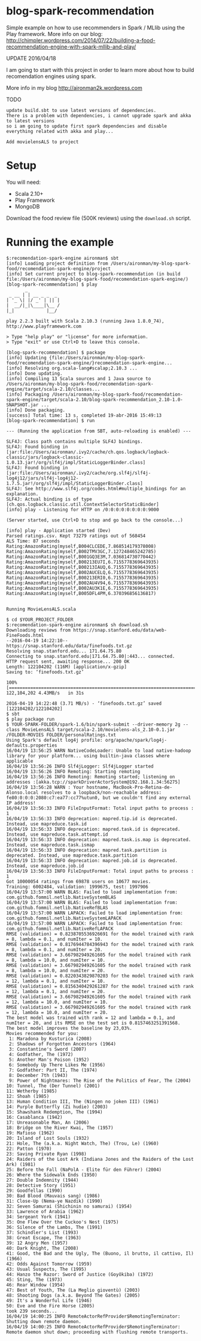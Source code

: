 blog-spark-recommendation
=========================

Simple example on how to use recommenders in Spark / MLlib using the Play framework.
More info on our blog: http://chimpler.wordpress.com/2014/07/22/building-a-food-recommendation-engine-with-spark-mllib-and-play/

UPDATE
2016/04/18

I am going to start with this project in order to learn more about how to build recomendation engines using spark.

More info in my blog http://aironman2k.wordpress.com

TODO

	update build.sbt to use latest versions of dependencies. 
	There is a problem with dependencies, i cannot upgrade spark and akka to latest versions
	so i am going to update first spark dependencies and disable everything related with akka and play...	
	
	Add movielensALS to project 
Setup
=====

You will need:

* Scala 2.10+
* Play Framework
* MongoDB

Download the food review file (500K reviews) using the `download.sh` script.

Running the example
===================

	$:recomendation-spark-engine aironman$ sbt
	[info] Loading project definition from /Users/aironman/my-blog-spark-food/recomendation-spark-engine/project
	[info] Set current project to blog-spark-recommendation (in build file:/Users/aironman/my-blog-spark-food/recomendation-spark-engine/)
	[blog-spark-recommendation] $ play
	       _
	 _ __ | | __ _ _  _
	| '_ \| |/ _' | || |
	|  __/|_|\____|\__ /
	|_|            |__/

	play 2.2.3 built with Scala 2.10.3 (running Java 1.8.0_74), http://www.playframework.com

	> Type "help play" or "license" for more information.
	> Type "exit" or use Ctrl+D to leave this console.

	[blog-spark-recommendation] $ package
	[info] Updating {file:/Users/aironman/my-blog-spark-food/recomendation-spark-engine/}recomendation-spark-engine...
	[info] Resolving org.scala-lang#scalap;2.10.3 ...
	[info] Done updating.
	[info] Compiling 13 Scala sources and 1 Java source to /Users/aironman/my-blog-spark-food/recomendation-spark-engine/target/scala-2.10/classes...
	[info] Packaging /Users/aironman/my-blog-spark-food/recomendation-spark-engine/target/scala-2.10/blog-spark-recommendation_2.10-1.0-SNAPSHOT.jar ...
	[info] Done packaging.
	[success] Total time: 13 s, completed 19-abr-2016 15:49:13
	[blog-spark-recommendation] $ run

	--- (Running the application from SBT, auto-reloading is enabled) ---

	SLF4J: Class path contains multiple SLF4J bindings.
	SLF4J: Found binding in [jar:file:/Users/aironman/.ivy2/cache/ch.qos.logback/logback-classic/jars/logback-classic-1.0.13.jar!/org/slf4j/impl/StaticLoggerBinder.class]
	SLF4J: Found binding in [jar:file:/Users/aironman/.ivy2/cache/org.slf4j/slf4j-log4j12/jars/slf4j-log4j12-1.7.5.jar!/org/slf4j/impl/StaticLoggerBinder.class]
	SLF4J: See http://www.slf4j.org/codes.html#multiple_bindings for an explanation.
	SLF4J: Actual binding is of type [ch.qos.logback.classic.util.ContextSelectorStaticBinder]
	[info] play - Listening for HTTP on /0:0:0:0:0:0:0:0:9000

	(Server started, use Ctrl+D to stop and go back to the console...)

	[info] play - Application started (Dev)
	Parsed ratings.csv. Kept 73279 ratings out of 568454
	ALS Time: 87 seconds
	Rating:AmazonRating(myself,B004CLCEDE,7.868514179378008)
	Rating:AmazonRating(myself,B002TMV3GC,7.127248465242785)
	Rating:AmazonRating(myself,B001GQ3E3M,7.036814730770442)
	Rating:AmazonRating(myself,B00213EU7I,6.7155778369643935)
	Rating:AmazonRating(myself,B00213IAUQ,6.7155778369643935)
	Rating:AmazonRating(myself,B002AUCELQ,6.7155778369643935)
	Rating:AmazonRating(myself,B00213ERI0,6.7155778369643935)
	Rating:AmazonRating(myself,B002AU4V94,6.7155778369643935)
	Rating:AmazonRating(myself,B002AU3K1E,6.7155778369643935)
	Rating:AmazonRating(myself,B005DFL4PM,6.370396856136817)
	

	Running MovieLensALS.scala

    $ cd $YOUR_PROJECT_FOLDER
    $:recomendation-spark-engine aironman$ sh download.sh 
	Downloading reviews from https://snap.stanford.edu/data/web-FineFoods.html
	--2016-04-19 14:22:10--  https://snap.stanford.edu/data/finefoods.txt.gz
	Resolving snap.stanford.edu... 171.64.75.80
	Connecting to snap.stanford.edu|171.64.75.80|:443... connected.
	HTTP request sent, awaiting response... 200 OK
	Length: 122104202 (116M) [application/x-gzip]
	Saving to: ‘finefoods.txt.gz’

	100%[==================================================================================================================================================================>] 122,104,202 4.43MB/s   in 31s    

	2016-04-19 14:22:48 (3.71 MB/s) - ‘finefoods.txt.gz’ saved [122104202/122104202]
    $ sbt
    $ play package run
	$ YOUR-SPARK-FOLDER/spark-1.6/bin/spark-submit --driver-memory 2g --class MovieLensALS target/scala-2.10/movielens-als_2.10-0.1.jar /FOLDER-MOVIES FOLDER/personalRatings.txt
	Using Spark's default log4j profile: org/apache/spark/log4j-defaults.properties
	16/04/19 13:56:25 WARN NativeCodeLoader: Unable to load native-hadoop library for your platform... using builtin-java classes where applicable
	16/04/19 13:56:26 INFO Slf4jLogger: Slf4jLogger started
	16/04/19 13:56:26 INFO Remoting: Starting remoting
	16/04/19 13:56:26 INFO Remoting: Remoting started; listening on addresses :[akka.tcp://sparkDriverActorSystem@192.168.1.34:56275]
	16/04/19 13:56:28 WARN : Your hostname, MacBook-Pro-Retina-de-Alonso.local resolves to a loopback/non-reachable address: fe80:0:0:0:2080:c7:ea77:cc77%utun0, but we couldn't find any external IP address!
	16/04/19 13:56:33 INFO FileInputFormat: Total input paths to process : 1
	16/04/19 13:56:33 INFO deprecation: mapred.tip.id is deprecated. Instead, use mapreduce.task.id
	16/04/19 13:56:33 INFO deprecation: mapred.task.id is deprecated. Instead, use mapreduce.task.attempt.id
	16/04/19 13:56:33 INFO deprecation: mapred.task.is.map is deprecated. Instead, use mapreduce.task.ismap
	16/04/19 13:56:33 INFO deprecation: mapred.task.partition is deprecated. Instead, use mapreduce.task.partition
	16/04/19 13:56:33 INFO deprecation: mapred.job.id is deprecated. Instead, use mapreduce.job.id
	16/04/19 13:56:33 INFO FileInputFormat: Total input paths to process : 1
	Got 10000054 ratings from 69878 users on 10677 movies.                          
	Training: 6002484, validation: 1999675, test: 1997906                           
	16/04/19 13:57:00 WARN BLAS: Failed to load implementation from: com.github.fommil.netlib.NativeSystemBLAS
	16/04/19 13:57:00 WARN BLAS: Failed to load implementation from: com.github.fommil.netlib.NativeRefBLAS
	16/04/19 13:57:00 WARN LAPACK: Failed to load implementation from: com.github.fommil.netlib.NativeSystemLAPACK
	16/04/19 13:57:00 WARN LAPACK: Failed to load implementation from: com.github.fommil.netlib.NativeRefLAPACK
	RMSE (validation) = 0.8238705536926691 for the model trained with rank = 8, lambda = 0.1, and numIter = 10.
	RMSE (validation) = 0.8176944784396943 for the model trained with rank = 8, lambda = 0.1, and numIter = 20.
	RMSE (validation) = 3.667982949261605 for the model trained with rank = 8, lambda = 10.0, and numIter = 10.
	RMSE (validation) = 3.667982949261605 for the model trained with rank = 8, lambda = 10.0, and numIter = 20.
	RMSE (validation) = 0.8220343829870203 for the model trained with rank = 12, lambda = 0.1, and numIter = 10.
	RMSE (validation) = 0.8156340429261287 for the model trained with rank = 12, lambda = 0.1, and numIter = 20.
	RMSE (validation) = 3.667982949261605 for the model trained with rank = 12, lambda = 10.0, and numIter = 10.
	RMSE (validation) = 3.667982949261605 for the model trained with rank = 12, lambda = 10.0, and numIter = 20.
	The best model was trained with rank = 12 and lambda = 0.1, and numIter = 20, and its RMSE on the test set is 0.8157463251391568.
	The best model improves the baseline by 23,03%.
	Movies recommended for you:
	 1: Maradona by Kusturica (2008)
	 2: Shadows of Forgotten Ancestors (1964)
	 3: Constantine's Sword (2007)
	 4: Godfather, The (1972)
	 5: Another Man's Poison (1952)
	 6: Somebody Up There Likes Me (1956)
	 7: Godfather: Part II, The (1974)
	 8: December 7th (1943)
	 9: Power of Nightmares: The Rise of the Politics of Fear, The (2004)
	10: Tunnel, The (Der Tunnel) (2001)
	11: Wetherby (1985)
	12: Shoah (1985)
	13: Human Condition III, The (Ningen no joken III) (1961)
	14: Purple Butterfly (Zi hudie) (2003)
	15: Shawshank Redemption, The (1994)
	16: Casablanca (1942)
	17: Unreasonable Man, An (2006)
	18: Bridge on the River Kwai, The (1957)
	19: Mafioso (1962)
	20: Island of Lost Souls (1932)
	21: Hole, The (a.k.a. Night Watch, The) (Trou, Le) (1960)
	22: Patton (1970)
	23: Saving Private Ryan (1998)
	24: Raiders of the Lost Ark (Indiana Jones and the Raiders of the Lost Ark) (1981)
	25: Before the Fall (NaPolA - Elite für den Führer) (2004)
	26: Where the Sidewalk Ends (1950)
	27: Double Indemnity (1944)
	28: Detective Story (1951)
	29: Goodfellas (1990)
	30: Bad Blood (Mauvais sang) (1986)
	31: Close-Up (Nema-ye Nazdik) (1990)
	32: Seven Samurai (Shichinin no samurai) (1954)
	33: Lawrence of Arabia (1962)
	34: Sergeant York (1941)
	35: One Flew Over the Cuckoo's Nest (1975)
	36: Silence of the Lambs, The (1991)
	37: Schindler's List (1993)
	38: Great Escape, The (1963)
	39: 12 Angry Men (1957)
	40: Dark Knight, The (2008)
	41: Good, the Bad and the Ugly, The (Buono, il brutto, il cattivo, Il) (1966)
	42: Odds Against Tomorrow (1959)
	43: Usual Suspects, The (1995)
	44: Hanzo the Razor: Sword of Justice (Goyôkiba) (1972)
	45: Sting, The (1973)
	46: Rear Window (1954)
	47: Best of Youth, The (La Meglio gioventù) (2003)
	48: Shooting Dogs (a.k.a. Beyond The Gates) (2005)
	49: It's a Wonderful Life (1946)
	50: Eve and the Fire Horse (2005)
	took 239 seconds...
	16/04/19 14:00:25 INFO RemoteActorRefProvider$RemotingTerminator: Shutting down remote daemon.
	16/04/19 14:00:25 INFO RemoteActorRefProvider$RemotingTerminator: Remote daemon shut down; proceeding with flushing remote transports.